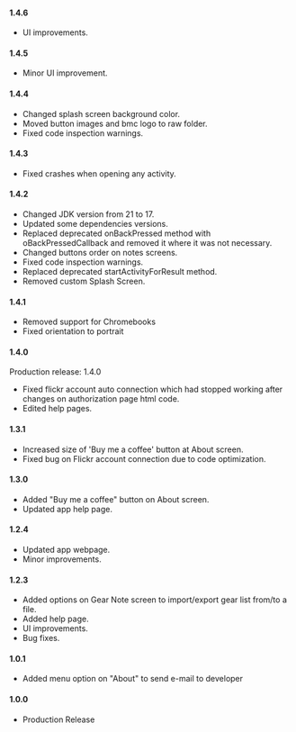 #### **1.4.6**
- UI improvements.

#### **1.4.5**
- Minor UI improvement.

#### **1.4.4**
- Changed splash screen background color.
- Moved button images and bmc logo to raw folder.
- Fixed code inspection warnings.

#### **1.4.3**
- Fixed crashes when opening any activity.

#### **1.4.2**
- Changed JDK version from 21 to 17.
- Updated some dependencies versions.
- Replaced deprecated onBackPressed method with oBackPressedCallback and removed it where it was not necessary.
- Changed buttons order on notes screens.
- Fixed code inspection warnings.
- Replaced deprecated startActivityForResult method.
- Removed custom Splash Screen.

#### **1.4.1**
- Removed support for Chromebooks
- Fixed orientation to portrait

#### **1.4.0**
Production release: 1.4.0
- Fixed flickr account auto connection which had stopped working after changes on authorization page html code.
- Edited help pages.

#### **1.3.1**
- Increased size of 'Buy me a coffee' button at About screen.
- Fixed bug on Flickr account connection due to code optimization.

#### **1.3.0**
- Added "Buy me a coffee" button on About screen.
- Updated app help page.

#### **1.2.4**
- Updated app webpage.
- Minor improvements.

#### **1.2.3**
- Added options on Gear Note screen to import/export gear list from/to a file.
- Added help page.
- UI improvements.
- Bug fixes.

#### **1.0.1**
- Added menu option on "About" to send e-mail to developer

#### **1.0.0**
- Production Release
